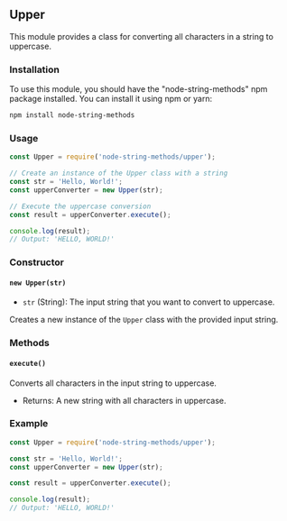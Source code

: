 ## Upper

This module provides a class for converting all characters in a string to uppercase.

### Installation

To use this module, you should have the "node-string-methods" npm package installed. You can install it using npm or yarn:

```bash
npm install node-string-methods
```

### Usage

```javascript
const Upper = require('node-string-methods/upper');

// Create an instance of the Upper class with a string
const str = 'Hello, World!';
const upperConverter = new Upper(str);

// Execute the uppercase conversion
const result = upperConverter.execute();

console.log(result);
// Output: 'HELLO, WORLD!'
```

### Constructor

#### `new Upper(str)`

- `str` (String): The input string that you want to convert to uppercase.

Creates a new instance of the `Upper` class with the provided input string.

### Methods

#### `execute()`

Converts all characters in the input string to uppercase.

- Returns: A new string with all characters in uppercase.

### Example

```javascript
const Upper = require('node-string-methods/upper');

const str = 'Hello, World!';
const upperConverter = new Upper(str);

const result = upperConverter.execute();

console.log(result);
// Output: 'HELLO, WORLD!'
```
